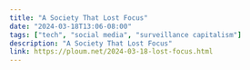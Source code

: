 ```yaml
---
title: "A Society That Lost Focus"
date: "2024-03-18T13:06-08:00"
tags: ["tech", "social media", "surveillance capitalism"]
description: "A Society That Lost Focus"
link: https://ploum.net/2024-03-18-lost-focus.html
---
```

